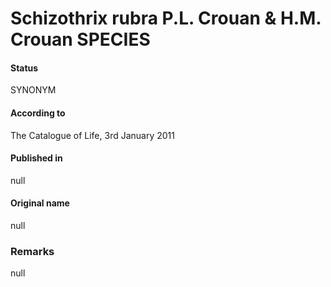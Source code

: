 Schizothrix rubra P.L. Crouan & H.M. Crouan SPECIES
=======

#### Status
SYNONYM

#### According to
The Catalogue of Life, 3rd January 2011

#### Published in
null

#### Original name
null

### Remarks
null